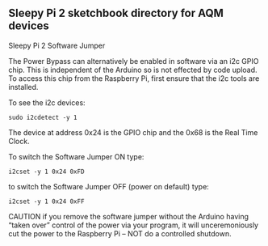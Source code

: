 ## Sleepy Pi 2 sketchbook directory for AQM devices

Sleepy Pi 2 Software Jumper

The Power Bypass can alternatively be enabled in software via an i2c GPIO chip. This is independent of the Arduino so is not effected by code upload. To access this chip from the Raspberry Pi, first ensure that the i2c tools are installed.

To see the i2c devices:
```
sudo i2cdetect -y 1
```
The device at address 0x24 is the GPIO chip and the 0x68 is the Real Time Clock.


To switch the Software Jumper ON type:
```
i2cset -y 1 0x24 0xFD
```


to switch the Software Jumper OFF (power on default) type:
```
i2cset -y 1 0x24 0xFF
```
CAUTION if you remove the software jumper without the Arduino having “taken over” control of the power via your program, it will unceremoniously cut the power to the Raspberry Pi – NOT do a controlled shutdown.

